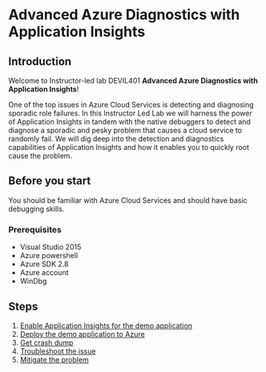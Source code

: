 # Advanced Azure Diagnostics with Application Insights

## Introduction
Welcome to Instructor-led lab DEVIL401 **Advanced Azure Diagnostics with Application Insights**!

One of the top issues in Azure Cloud Services is detecting and diagnosing sporadic role failures. In this Instructor Led Lab we will harness the power of Application Insights in tandem with the native debuggers to detect and diagnose a sporadic and pesky problem that causes a cloud service to randomly fail. We will dig deep into the detection and diagnostics capabilities of Application Insights and how it enables you to quickly root cause the problem.

## Before you start

You should be familiar with Azure Cloud Services and should have basic debugging skills.

### Prerequisites
- Visual Studio 2015
- Azure powershell
- Azure SDK 2.8
- Azure account
- WinDbg

## Steps

1. [Enable Application Insights for the demo application](docs/EnableApplicationInsights.md)
2. [Deploy the demo application to Azure](docs/DeployToAzure.md)
3. [Get crash dump](docs/EnableWAD.md)
4. [Troubleshoot the issue](docs/TroubleshootTheIssue.md)
5. [Mitigate the problem](docs/MitigateTheProblem.md)

